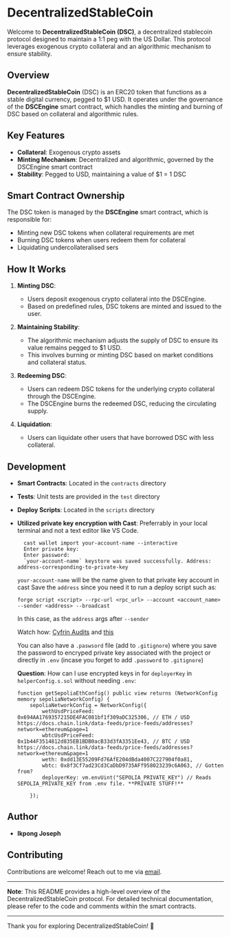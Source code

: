 # DecentralizedStableCoin

Welcome to **DecentralizedStableCoin (DSC)**, a decentralized stablecoin protocol designed to maintain a 1:1 peg with the US Dollar. This protocol leverages exogenous crypto collateral and an algorithmic mechanism to ensure stability.

## Overview

**DecentralizedStableCoin** (DSC) is an ERC20 token that functions as a stable digital currency, pegged to $1 USD. It operates under the governance of the **DSCEngine** smart contract, which handles the minting and burning of DSC based on collateral and algorithmic rules.

## Key Features

- **Collateral**: Exogenous crypto assets
- **Minting Mechanism**: Decentralized and algorithmic, governed by the DSCEngine smart contract
- **Stability**: Pegged to USD, maintaining a value of $1 = 1 DSC

## Smart Contract Ownership

The DSC token is managed by the **DSCEngine** smart contract, which is responsible for:
- Minting new DSC tokens when collateral requirements are met
- Burning DSC tokens when users redeem them for collateral
- Liquidating undercollateralised sers

## How It Works

1. **Minting DSC**:
   - Users deposit exogenous crypto collateral into the DSCEngine.
   - Based on predefined rules, DSC tokens are minted and issued to the user.
   
2. **Maintaining Stability**:
   - The algorithmic mechanism adjusts the supply of DSC to ensure its value remains pegged to $1 USD.
   - This involves burning or minting DSC based on market conditions and collateral status.

3. **Redeeming DSC**:
   - Users can redeem DSC tokens for the underlying crypto collateral through the DSCEngine.
   - The DSCEngine burns the redeemed DSC, reducing the circulating supply.

4. **Liquidation**:
   - Users can liquidate other users that have borrowed DSC with less collateral.

## Development

- **Smart Contracts**: Located in the `contracts` directory
- **Tests**: Unit tests are provided in the `test` directory
- **Deploy Scripts**: Located in the `scripts` directory
- **Utilized private key encryption with Cast**: 
  Preferrably in your local terminal and not a text editor like VS Code.
  ```
    cast wallet import your-account-name --interactive
    Enter private key:
    Enter password:
    `your-account-name` keystore was saved successfully. Address: address-corresponding-to-private-key
    ```

    `your-account-name` will be the name given to that private key account in cast
    Save the `address` since you need it to run a deploy script such as:
    ```
    forge script <script> --rpc-url <rpc_url> --account <account_name> --sender <address> --broadcast
    ```

    In this case, as the `address` args after `--sender`
    
    Watch how: [Cyfrin Audits](https://www.youtube.com/watch?v=VQe7cIpaE54)
    and [this](https://www.youtube.com/watch?v=8JMwIyyfyT0)


    You can also have a `.paswsord` file (add to `.gitignore`) where you save the password to encryped private key associated with the project or directly in `.env` (incase you forget to add `.password` to `.gitignore`)

    **Question**: How can I use encrypted keys in for `deployerKey` in `helperConfig.s.sol` without needing `.env`:
    ```
    function getSepoliaEthConfig() public view returns (NetworkConfig memory sepoliaNetworkConfig) {
        sepoliaNetworkConfig = NetworkConfig({
            wethUsdPriceFeed: 0x694AA1769357215DE4FAC081bf1f309aDC325306, // ETH / USD https://docs.chain.link/data-feeds/price-feeds/addresses?network=ethereum&page=1
            wbtcUsdPriceFeed: 0x1b44F3514812d835EB1BDB0acB33d3fA3351Ee43, // BTC / USD https://docs.chain.link/data-feeds/price-feeds/addresses?network=ethereum&page=1
            weth: 0xdd13E55209Fd76AfE204dBda4007C227904f0a81,
            wbtc: 0x8f3Cf7ad23Cd3CaDbD9735AFf958023239c6A063, // Gotten from?
            deployerKey: vm.envUint("SEPOLIA_PRIVATE_KEY") // Reads SEPOLIA_PRIVATE_KEY from .env file. **PRIVATE STUFF!**
            
        });
    ```

## Author

- **Ikpong Joseph**

## Contributing

Contributions are welcome! Reach out to me via [email](ikpongjos@gmail.com).

---

**Note**: This README provides a high-level overview of the DecentralizedStableCoin protocol. For detailed technical documentation, please refer to the code and comments within the smart contracts.

---

Thank you for exploring DecentralizedStableCoin! 🚀
